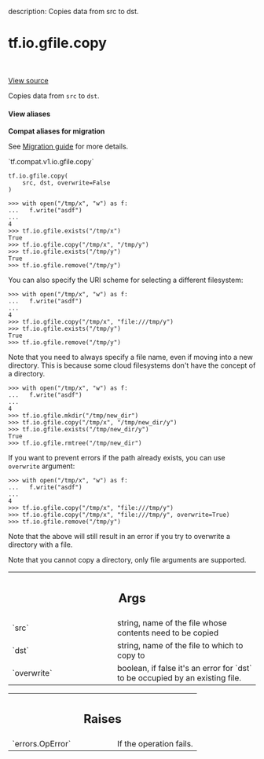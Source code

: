 description: Copies data from src to dst.

<div itemscope itemtype="http://developers.google.com/ReferenceObject">
<meta itemprop="name" content="tf.io.gfile.copy" />
<meta itemprop="path" content="Stable" />
</div>

# tf.io.gfile.copy

<!-- Insert buttons and diff -->

<table class="tfo-notebook-buttons tfo-api nocontent" align="left">

</table>

<a target="_blank" class="external" href="/code/stable/tensorflow/python/lib/io/file_io.py">View source</a>



Copies data from `src` to `dst`.

<section class="expandable">
  <h4 class="showalways">View aliases</h4>
  <p>
<b>Compat aliases for migration</b>
<p>See
<a href="https://www.tensorflow.org/guide/migrate">Migration guide</a> for
more details.</p>
<p>`tf.compat.v1.io.gfile.copy`</p>
</p>
</section>

<pre class="devsite-click-to-copy prettyprint lang-py tfo-signature-link">
<code>tf.io.gfile.copy(
    src, dst, overwrite=False
)
</code></pre>



<!-- Placeholder for "Used in" -->

```
>>> with open("/tmp/x", "w") as f:
...   f.write("asdf")
...
4
>>> tf.io.gfile.exists("/tmp/x")
True
>>> tf.io.gfile.copy("/tmp/x", "/tmp/y")
>>> tf.io.gfile.exists("/tmp/y")
True
>>> tf.io.gfile.remove("/tmp/y")
```

You can also specify the URI scheme for selecting a different filesystem:

```
>>> with open("/tmp/x", "w") as f:
...   f.write("asdf")
...
4
>>> tf.io.gfile.copy("/tmp/x", "file:///tmp/y")
>>> tf.io.gfile.exists("/tmp/y")
True
>>> tf.io.gfile.remove("/tmp/y")
```

Note that you need to always specify a file name, even if moving into a new
directory. This is because some cloud filesystems don't have the concept of a
directory.

```
>>> with open("/tmp/x", "w") as f:
...   f.write("asdf")
...
4
>>> tf.io.gfile.mkdir("/tmp/new_dir")
>>> tf.io.gfile.copy("/tmp/x", "/tmp/new_dir/y")
>>> tf.io.gfile.exists("/tmp/new_dir/y")
True
>>> tf.io.gfile.rmtree("/tmp/new_dir")
```

If you want to prevent errors if the path already exists, you can use
`overwrite` argument:

```
>>> with open("/tmp/x", "w") as f:
...   f.write("asdf")
...
4
>>> tf.io.gfile.copy("/tmp/x", "file:///tmp/y")
>>> tf.io.gfile.copy("/tmp/x", "file:///tmp/y", overwrite=True)
>>> tf.io.gfile.remove("/tmp/y")
```

Note that the above will still result in an error if you try to overwrite a
directory with a file.

Note that you cannot copy a directory, only file arguments are supported.

<!-- Tabular view -->
 <table class="responsive fixed orange">
<colgroup><col width="214px"><col></colgroup>
<tr><th colspan="2"><h2 class="add-link">Args</h2></th></tr>

<tr>
<td>
`src`
</td>
<td>
string, name of the file whose contents need to be copied
</td>
</tr><tr>
<td>
`dst`
</td>
<td>
string, name of the file to which to copy to
</td>
</tr><tr>
<td>
`overwrite`
</td>
<td>
boolean, if false it's an error for `dst` to be occupied by an
existing file.
</td>
</tr>
</table>



<!-- Tabular view -->
 <table class="responsive fixed orange">
<colgroup><col width="214px"><col></colgroup>
<tr><th colspan="2"><h2 class="add-link">Raises</h2></th></tr>

<tr>
<td>
`errors.OpError`
</td>
<td>
If the operation fails.
</td>
</tr>
</table>

